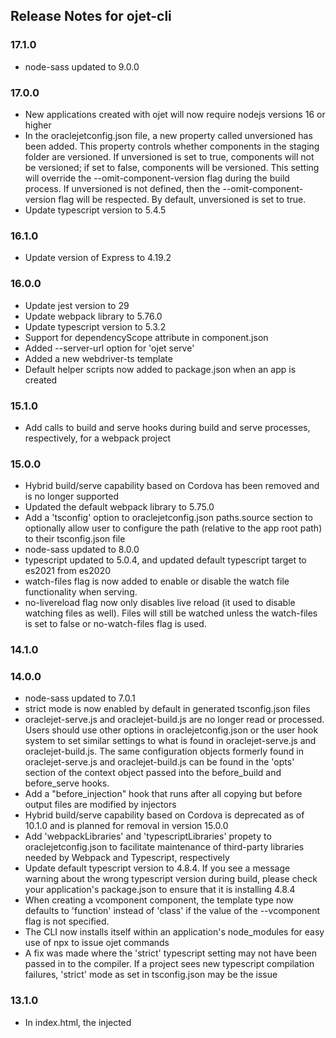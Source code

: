 ﻿## Release Notes for ojet-cli ##

### 17.1.0

* node-sass updated to 9.0.0

### 17.0.0

* New applications created with ojet will now require nodejs versions 16 or higher
* In the oraclejetconfig.json file, a new property called unversioned has been added. This property controls whether components in the staging folder are versioned. If unversioned is set to true, components will not be versioned; if set to false, components will be versioned. This setting will override the --omit-component-version flag during the build process. If unversioned is not defined, then the --omit-component-version flag will be respected. By default, unversioned is set to true.
* Update typescript version to 5.4.5

### 16.1.0

* Update version of Express to 4.19.2

### 16.0.0

* Update jest version to 29
* Update webpack library to 5.76.0
* Update typescript version to 5.3.2
* Support for dependencyScope attribute in component.json
* Added --server-url option for 'ojet serve'
* Added a new webdriver-ts template
* Default helper scripts now added to package.json when an app is created

### 15.1.0

* Add calls to build and serve hooks during build and serve processes, respectively, for a webpack project

### 15.0.0

* Hybrid build/serve capability based on Cordova has been removed and is no longer supported
* Updated the default webpack library to 5.75.0
* Add a 'tsconfig' option to oraclejetconfig.json paths.source section to optionally allow user to configure the path (relative to the app root path) to their tsconfig.json file
* node-sass updated to 8.0.0
* typescript updated to 5.0.4, and updated default typescript target to es2021 from es2020
* watch-files flag is now added to enable or disable the watch file functionality when serving.
* no-livereload flag now only disables live reload (it used to disable watching files as well). Files
will still be watched unless the watch-files is set to false or no-watch-files flag is used.

### 14.1.0

### 14.0.0

* node-sass updated to 7.0.1
* strict mode is now enabled by default in generated tsconfig.json files
* oraclejet-serve.js and oraclejet-build.js are no longer read or processed.  Users should use other options in oraclejetconfig.json or the user hook system to set similar settings to what is found in oraclejet-serve.js and oraclejet-build.js.  The same configuration objects formerly found in oraclejet-serve.js and oraclejet-build.js can be found in the 'opts' section of the context object passed into the before_build and before_serve hooks.
* Add a "before_injection" hook that runs after all copying but before output files are modified by injectors
* Hybrid build/serve capability based on Cordova is deprecated as of 10.1.0 and is planned for removal in version 15.0.0
* Add 'webpackLibraries' and 'typescriptLibraries' propety to oraclejetconfig.json to facilitate maintenance of third-party libraries needed by Webpack and Typescript, respectively
* Update default typescript version to 4.8.4.  If you see a message warning about the wrong typescript version during build, please check your application's package.json to ensure that it is installing 4.8.4
* When creating a vcomponent component, the template type now defaults to 'function' instead of 'class' if the value of the --vcomponent flag is not specified.
* The CLI now installs itself within an application's node_modules for easy use of npx to issue ojet commands
* A fix was made where the 'strict' typescript setting may not have been passed in to the compiler.  If a project sees new typescript compilation failures, 'strict' mode as set in tsconfig.json may be the issue

### 13.1.0

* In index.html, the injected <script> type will be changed to 'module' for CDN bundle config loading if 'cdn' and 'bundles-config-esm.js' is selected in path_mapping.json, to support the new self-locating JET CDN bundle configuration file
* Hybrid build/serve capability based on Cordova is deprecated as of 10.1.0 and is planned for removal in version 15.0.0

### 13.0.0

* Metadata to support API documentation is now emitted for vcomponents during build
* New webpack applicatons support non-vdom JavaScript and Typescript source code
* Updated default typescript version to 4.6.4
* Add synonym for --vcomponent to allow 'functional' in addition to 'function'
* Enhancements to ease monorepo development

### 12.1.0

* Bug fixes

### 12.0.0

* Add optional 'stripList' property to oraclejetconfig.json to allow providing the list of files/directories to delete instead of using .gitignore
* Add optional '--ci' flag to restore to use npm ci instead of the default npm install
* The third party library 'svgo' by oraclejet-tooling was updated.  If you run into problems during an 'ojet build' surrounding 'svgo', ensure that you have version svgo 2.7.0+ installed in your application's node_modules.  If in the rare case you have an svgMin section in your oraclejetconfig.json, its plugin section may need to be updated per the svgo 2.7.0 documentation
* Custom hooks have been added to run before/after package creation
* Webpack support has been expanded to both debug and release builds
* Added --installer option/installer property for oraclejetconfig.json
* Updated default typescript version to 4.5.4
* Remove obsolete "generatorVersion" from oraclejetconfig.json

### 11.1.0

* ojs/ojcss is supported as a name for the ojcss plugin

### 11.0.0

* Support for es5 code for IE11 has been removed.  There will no longer be a "main_es5.js" or "batch_es5.js" generated in builds.  Therefore, release builds will now directly load the bundle.js after bundling and minifying all code from main.js and the application into it. Previous versions attempted to modify portions of the main.js to refer to the bundled and minified bundle.js for release builds.
* Support has been added for script tag injector tokens in `src/index.html` that will automatically be replaced with the required scripts tags (instead of having to manually specify them). During debug builds, the tokens will be replaced with script tags that will load `require.js` and `main.js`. During release builds, the tokens will be replaced with script tags that load `require.js` and `bundle.js`. Because it is no longer used during release builds, `main.js` will be deleted at the end of the build. This means that if your application does not use the script tag injector tokens, it will have to include a script tag in `src/index.html` that loads `bundle.js` instead of `main.js`. The required tokens can be seen below:
```
<!-- This injects script tags for the main javascript files -->
<!-- injector:scripts -->
<!-- endinjector -->
```
* node-sass updated to 5.0.0
* ojet-cli now requires node 12.21 or later
* A --use-global-tooling flag has been added to 'ojet create'.  This can be used to share a global CLI module among applications to save space and create time.  If this flag is not specified, ojet create will install oraclejet-tooling locally to the created application as in previous versions
* A --basetheme option has been added to ojet create theme to allow the base theme to be redwood or stable.  It is required when creating a theme.
* Failed downloads for Exchange components will now automatically retry
* An add webpack option has been added to facilitate webpack-based release bundling (as an alternative to requirejs bundling)
* 'ojet publish pack' is now atomic. In case of validation issues with any of the components, the publishing request is rejected as a whole, and no artifacts are uploaded to Exchange

### 10.1.0

* Hybrid build/serve capability based on Cordova is deprecated and is planned for removal in version 12.0.0

### 10.0.0

* The before_serve hook now supports custom middleware
configObj['middleware'] = [...];
configObj['preMiddleware'] = [...];
configObj['postMiddleware'] = [...];
If 'middleware' is specified, then that is used exclusively and replaces the default middleware.  If 'preMiddleware' and/or 'postMiddleware' are specified, then those are pre- or post-pended to the default middleware.
* Support for add-on css files
* cssvars is now the default for theming
* Support for creating progressive web apps
* Applications scaffolded from none-NPM templates (`--template=<localDir>`, `--template=<localZip>` & `--template=<remoteZip>`) will:
  * No longer have their oraclejetconfig.json and package.json replaced by ojet's default if they contain one. If the template contains a package.json but it doesn't have the @oraclejet/oraclejet and @oraclejet/oraclejet-tooling dependencies set, ojet will inject the latest versions of them
  * No longer have their tsconfig.json renamed to tsconfig_old.json. ojet no will longer run `ojet add typescript` if it detects the presence of a tsconfig.json in the template during the scaffolding process

### 9.2.0

* The JET pack packaging process during `ojet package pack <jet-pack>` and `ojet publish pack <jet-pack>` has changed. Previously, a JET pack would be packaged with the type definitions and minified files of its member components in the `types` and `min` folders respectively i.e `<jet-pack>/min/<member-component>` and `<jet-pack>/types/<member-component>`. Now, a JET pack is only packaged with its own resources (e.g its `component.json`). The type definitions and minified files of its member components are packaged with the associated component i.e `<member-component>/types` and `<member-component>/min`. No changes are required unless your application relied on the packaged JET pack to contain the `types` and `min` folders of its member components. ojet-cli will automatically rearrange these folders to the previous layout when a JET pack is downloaded from the exchange via `ojet add pack <jet-pack>` to main compatibility with local JET packs.

### 9.1.0

* svg-sprite will no longer be installed by default.  If you have altered JET alta theme .svg files, builds will fail without svg-sprite installed and recommend manual installation of svg-sprite
* ojet build will now return a non-zero error code if optimization fails

### 9.0.0

* The redwood theme is now the default
* There are several breaking changes for all existing ojet applications written in typescript. Please run `ojet add typescript` before building or serving your project after migrating.
* Using `tsc` with the special ojet flag that suppresses the typescript compilation tasks is no longer supported. As a result, `tsc && ojet build --<special-ts-suppress-flag>` and `tsc -w && ojet serve --<special-ts-suppress-flag>` will no longer work reliably. This is because ojet now performs special processing of certain typescript files that cannot be replicated using `tsc`.
* ojet serve now uses express instead of connect.  It is API compatible but provides more options for custom middleware
* Hook scripts must now resolve() the context object they are passed back to the caller to complete the promise.  The default hook scripts do this.  You may see a warning when creating, building, or serving that your hook script context object is null or empty.  This is because hook scripts can now modify or pass back values by modifying the context object.  In addition, make sure hook scripts do *not* remove any properties from the context object, as this could potentially affect the CLI's use of what is now the same object.  Any property modifications should be done for intentional, explicit customization of control of the CLI, such as the require* properties in the before_optimize hooks.
* The ojet serve process now looks for several optional custom values coming back from the before_serve hook: 'express', where a user can create a custom express object and add their own middleware (note that the CLI adds its own to enable static serving and live reload); 'server', which is a complete replacement for the default HTTP NodeJS server + express object created by ojet serve (it could be HTTPS in your before_serve.js hook, for example); 'options', which will be passed as the first argument in the createServer() call if provided; 'urlPrefix', which is used to changed the default prefix to launch the server from 'http' to 'https', for example; and 'http', which allows for the before_serve hook to pass back a NodeJS HTTP or HTTPS object that ojet serve will use to instantiate its server if provided.  'liveReloadServer', used to specify the live reload server used for watches during the ojet serve.  The default is tiny-lr.
* The properties that are now copied up to the top level of the hook context objects (theme, userOptions, requireJs, requireJsEs5, isRequireJsEs5, componentRequireJs, and typescript) will no longer be copied up to the top level of the context object in version 11.  Those properties can also be found in the 'opts' object property of the context object, and as of version 11, that will be the only place they are found and checked.
* css references now point to the CDN if that is enabled in path_mapping.json

### 8.2.0
* The ojet-cli requires nodejs version 10 and higher

### 8.1.0
* package-lock.json will no longer be removed by 'ojet strip'
* Added after_app_typescript, before_app_typescript, after_component_typescript, before_component_typescript custom hooks
* Updated to default to node-sass 4.13.0

### 8.0.0
* The CLI will no longer generate source maps for theme SCSS as JET does not generate them
* Template path_mapping.json files have been updated to support JET's ES5 IE compatibility mode.  In addition, in a non-hybrid release mode build with the OJET CLI, the code/JET bundles are now called "bundle.js" and "bundle_es5.js", with a main.js swapped in to load the appropriate bundle based on whether the user's browser is IE or not.
* Removed unsupported QUnit test templating
* uglify-es replaced by terser
* before_optimize, before_component_optimize hooks added
* optimize flag added to ojet build command to control minification of files
* SASS version is now configurable
* typescript component creation now supported
* themes staging directory renamed to staged-themes at build time

### 7.2.0
* A before_optimize user hook is now available to allow user control of the release mode build bundling
* A 'web' option was added to the 'ojet add' command to add a web target to a hybrid app
* Typescript-based applications can now be created and built using the `--typescript` option in create or the `ojet add typescript` command for existing apps
* Node version 8+ is required

### 7.1.0

### 7.0.0
* Removed support for grunt and Yeoman

### 6.2.0

### 6.1.0

* Added an after_component_create user hook
* Enhanced ojet-cli to allow user-defined options for ojet serve and ojet build

### 6.1.0

* Added an after_component_build user hook
* Added an after_app_install user hook
* Enhanced ojet build so that it will also build all components
* Enhanced path mapping so that in release mode, the path to the minimized directory is used

### 6.0.0

* Deprecation of "ojet add sass" command.  JET is moving to the use of CSS variables for theming, and as a result, will remove the use of SASS in a future release.
* On Cordova v7 or v8: A change to the Android Cordova platform location of its config.xml file may result in an "platform.json not found" or "config.xml not found" error messages when you install the latest Cordova version. This will not prevent you from running ojet serve android, but messages returned by ojet serve may appear different from a previous version of Cordova.
* The current ojet-cli supports 'ojet add windows' but not with a version.  It will install the windows version that comes with the installed Cordova.

If you need a specific version, do the following:

1. cd hybrid
2. cordova platform add windows@latest

### 5.2.0
* Cordova 8 may cause very slow performance during build and serve.  You may wish to consider downgrading to Cordova 7 if this is an issue.

### 5.1.0
When using Cordova-Android 7.0.0+, users may encounter an error like:

ENOENT: no such file or directory, open ‘App\hybrid\platforms\android\res\xml\config.xml’

This is because Cordova changed the Android project file structure, and some third-party plugins/tools are not updated yet.
The error is harmless.  Users can also choose to downgrade to Cordova-Android 6.4.0 to completely avoid the issue. 

More information is in the Cordova-Android 7.0.0 release note: 

https://cordova.apache.org/announcements/2017/12/04/cordova-android-7.0.0.html

### 5.0.0
* The main-release-paths.json file has been replaced by the path-mapping.json file in templates used to scaffold applications
* As a continued effort toward abstraction of direct library calls in the JET CLI, the direct use of yeoman and grunt will be removed in the JET v7.0.0 release.  A new hooks API will be provided to allow for customization of tasks.

### 4.2.0
* No changes

### 4.1.0
* If JET images are altered, they will be repackaged into the JET sprite files

### 4.0.0
* Moved module into @oracle scope, changing the name to @oracle/ojet-cli
* Added 'ojet create component' to scaffold a composite component based on a template
* Due to a [known issue](https://github.com/phonegap/ios-deploy/issues/292) in the ios-deploy module, serving an app to an iOS device may fail to launch the app with error code 253. Try upgrading to ios-deploy@1.9.2, restarting your device and  reconnecting the USB cable.  Otherwise, launch the app manually.
* Due to a [known issue](https://github.com/phonegap/ios-deploy/issues/275) in the ios-deploy module, serving an app to an iOS device may fail to launch the app with error code 1.  Try signing the app with developer credentials rather than distribution credentials.  Otherwise, launch the app manually.
* Updated the help descriptions

### 3.2.0
* Changed 'ojet add theme' to 'ojet create theme' for consistency
* Added 'ojet clean' to clean build output from an app
* Added 'ojet strip' to strip all non source-code from an app
* Updated the help descriptions

### 3.1.0
* Changed the syntax to specify the command first, such as 'ojet list plugins' rather than 'ojet plugins list'
* Updated the help descriptions 

### 3.0.0
* Initial release
